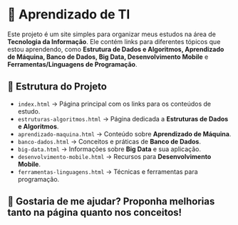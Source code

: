 # 📌 Aprendizado de TI  

Este projeto é um site simples para organizar meus estudos na área de **Tecnologia da Informação**. Ele contém links para diferentes tópicos que estou aprendendo, como **Estrutura de Dados e Algoritmos, Aprendizado de Máquina, Banco de Dados, Big Data, Desenvolvimento Mobile** e **Ferramentas/Linguagens de Programação**.

## 📂 Estrutura do Projeto  

- `index.html` → Página principal com os links para os conteúdos de estudo.  
- `estruturas-algoritmos.html` → Página dedicada a **Estruturas de Dados e Algoritmos**.  
- `aprendizado-maquina.html` → Conteúdo sobre **Aprendizado de Máquina**.  
- `banco-dados.html` → Conceitos e práticas de **Banco de Dados**.  
- `big-data.html` → Informações sobre **Big Data** e sua aplicação.  
- `desenvolvimento-mobile.html` → Recursos para **Desenvolvimento Mobile**.  
- `ferramentas-linguagens.html` → Técnicas e ferramentas para programação.  

## 🚀 Gostaria de me ajudar? Proponha melhorias tanto na página quanto nos conceitos!
